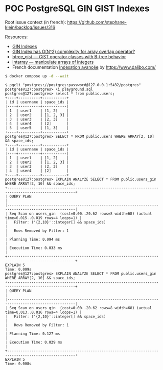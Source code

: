 # POC PostgreSQL GIN GIST Indexes

Root issue context (in french): https://github.com/stephane-klein/backlog/issues/316

Resources:

- [GIN Indexes](https://www.postgresql.org/docs/15/gin.html)
- [GIN Index has O(N^2) complexity for array overlap operator?](https://stackoverflow.com/a/70852000/261061)
- [btree_gist — GiST operator classes with B-tree behavior](https://www.postgresql.org/docs/16/btree-gist.html)
- [intarray — manipulate arrays of integers](https://www.postgresql.org/docs/16/intarray.html)
- French documentation [Indexation avancée](https://public.dalibo.com/exports/formation/manuels/modules/j5/j5.handout.html) by https://www.dalibo.com/


```sh
$ docker compose up -d --wait
```

```
$ pgcli "postgres://postgres:password@127.0.0.1:5432/postgres"
postgres@127:postgres> \i playground.sql
postgres@127:postgres> select * from public.users;
+----+----------+-----------+
| id | username | space_ids |
|----+----------+-----------|
| 1  | user1    | [1, 2]    |
| 2  | user2    | [1, 2, 3] |
| 3  | user3    | [2, 3]    |
| 4  | user4    | [2]       |
| 5  | user5    | [1, 3]    |
+----+----------+-----------+
postgres@127:postgres> SELECT * FROM public.users WHERE ARRAY[2, 10] && space_ids;
+----+----------+-----------+
| id | username | space_ids |
|----+----------+-----------|
| 1  | user1    | [1, 2]    |
| 2  | user2    | [1, 2, 3] |
| 3  | user3    | [2, 3]    |
| 4  | user4    | [2]       |
+----+----------+-----------+
postgres@127:postgres> EXPLAIN ANALYZE SELECT * FROM public.users_gin WHERE ARRAY[2, 10] && space_ids;
+-----------------------------------------------------------------------------------------------------+
| QUERY PLAN                                                                                          |
|-----------------------------------------------------------------------------------------------------|
| Seq Scan on users_gin  (cost=0.00..20.62 rows=8 width=68) (actual time=0.015..0.019 rows=4 loops=1) |
|   Filter: ('{2,10}'::integer[] && space_ids)                                                        |
|   Rows Removed by Filter: 1                                                                         |
| Planning Time: 0.094 ms                                                                             |
| Execution Time: 0.033 ms                                                                            |
+-----------------------------------------------------------------------------------------------------+
EXPLAIN 5
Time: 0.009s
postgres@127:postgres> EXPLAIN ANALYZE SELECT * FROM public.users_gin WHERE ARRAY[2, 10] && space_ids;
+-----------------------------------------------------------------------------------------------------+
| QUERY PLAN                                                                                          |
|-----------------------------------------------------------------------------------------------------|
| Seq Scan on users_gin  (cost=0.00..20.62 rows=8 width=68) (actual time=0.013..0.016 rows=4 loops=1) |
|   Filter: ('{2,10}'::integer[] && space_ids)                                                        |
|   Rows Removed by Filter: 1                                                                         |
| Planning Time: 0.127 ms                                                                             |
| Execution Time: 0.029 ms                                                                            |
+-----------------------------------------------------------------------------------------------------+
EXPLAIN 5
Time: 0.008s
```
